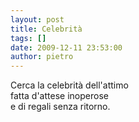 ```yaml
---
layout: post
title: Celebrità
tags: []
date: 2009-12-11 23:53:00
author: pietro
---
```

Cerca la celebrità dell'attimo<br/>fatta d'attese inoperose<br/>e di regali senza ritorno.

